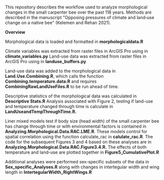 This repository describes the workflow used to analyze morphological changes in the small carpenter bee over the past 118 years. Methods are described in the manuscript "Opposing pressures of climate and land‐use change on a native bee" (Kelemen and Rehan 2021).


**Overview**

Morphological data is loaded and formatted in **morphologicaldata.R**

Climate variables was extracted from raster files in ArcGIS Pro using in **climate_variables.py**
Land-use data was extracted from raster files in ArcGIS Pro using in **landuse_buffers.py**

Land-use data was added to the morphological data in **Land.Use.Combining.R**, which calls the function **Combining.temperature.data.R** and requires **CombiningRawLandUseFiles.R** to be run ahead of time.

Descriptive statistics of the morphological data was calculated in **Descriptive Stats.R**
Analysis associated with Figure 2, testing if land-use and temperature changed through time is calculate in **LandUseandTempThroughTime.R.**

Liner mixed models test if body size (head width) of the small carpenter bee has change through time or with environmental factors is contained in **Analyzing.Morphological.Data.RAC.LME.R**. These models control for spatial correlation using the function calculate_rac in **calulate_rac.R**. The code for the subsequent Figures 3 and 4 based on these analyses are in **Analyzing.Morphological.Data.RAC.Figure3.4.R.** The effects of both temperature and land-use are plotted together in **Figure5_CumulativePlot.R**

Additional analyses were performed sex-specific subsets of the data in **Sex_specific_Analyses.R** along with changes in intertegular width and wing length in **IntertegularWidth_RightWings.R**

